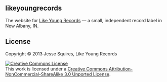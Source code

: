 ## likeyoungrecords

The website for [Like Young Records](http://www.likeyoungrecords.com) — a small, independent record label in New Albany, IN.

## License

Copyright &copy; 2013 Jesse Squires, Like Young Records

<a rel="license" href="http://creativecommons.org/licenses/by-nc-sa/3.0"><img alt="Creative Commons License" style="border-width:0" src="http://i.creativecommons.org/l/by-nc-sa/3.0/88x31.png" /></a><br />This work is licensed under a <a rel="license" href="http://creativecommons.org/licenses/by-nc-sa/3.0">Creative Commons Attribution-NonCommercial-ShareAlike 3.0 Unported License</a>.
